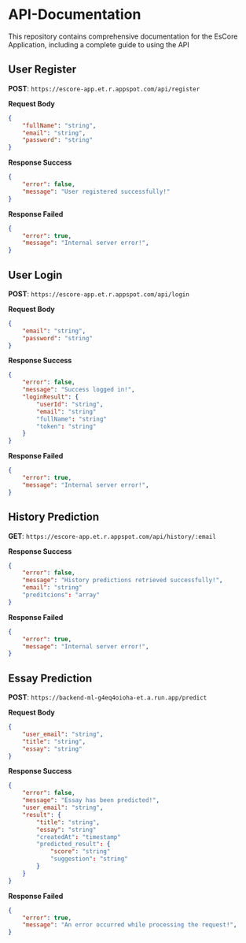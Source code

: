 # API-Documentation
This repository contains comprehensive documentation for the EsCore Application, including a complete guide to using the API

## User Register   
**POST**: `https://escore-app.et.r.appspot.com/api/register`  

**Request Body**
```json
{
    "fullName": "string",
    "email": "string",
    "password": "string"
}
```

**Response Success**
```json
{
    "error": false,
    "message": "User registered successfully!"
}
```

**Response Failed**

```json
{ 
    "error": true,
    "message": "Internal server error!",
}
```

## User Login   
**POST**: `https://escore-app.et.r.appspot.com/api/login`  

**Request Body**
```json
{
    "email": "string",
    "password": "string"
}
```

**Response Success**
```json
{
    "error": false,
    "message": "Success logged in!",
    "loginResult": {
        "userId": "string",
        "email": "string"
        "fullName": "string"
        "token": "string"
    }
}
```

**Response Failed**

```json
{ 
    "error": true,
    "message": "Internal server error!",
}
```

## History Prediction   
**GET**: `https://escore-app.et.r.appspot.com/api/history/:email`  

**Response Success**
```json
{
    "error": false,
    "message": "History predictions retrieved successfully!",
    "email": "string"
    "preditcions": "array"
}
```

**Response Failed**

```json
{ 
    "error": true,
    "message": "Internal server error!",
}
```

## Essay Prediction   
**POST**: `https://backend-ml-g4eq4oioha-et.a.run.app/predict`  

**Request Body**
```json
{
    "user_email": "string",
    "title": "string",
    "essay": "string"
}
```

**Response Success**
```json
{
    "error": false,
    "message": "Essay has been predicted!",
    "user_email": "string",
    "result": {
        "title": "string",
        "essay": "string"
        "createdAt": "timestamp"
        "predicted_result": {
            "score": "string"
            "suggestion": "string"
        }
    }
}
```

**Response Failed**

```json
{ 
    "error": true,
    "message": "An error occurred while processing the request!",
}
```



